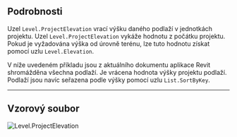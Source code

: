 ## Podrobnosti
Uzel `Level.ProjectElevation` vrací výšku daného podlaží v jednotkách projektu. Uzel `Level.ProjectElevation` vykáže hodnotu z počátku projektu. Pokud je vyžadována výška od úrovně terénu, lze tuto hodnotu získat pomocí uzlu `Level.Elevation`.

V níže uvedeném příkladu jsou z aktuálního dokumentu aplikace Revit shromážděna všechna podlaží. Je vrácena hodnota výšky projektu podlaží. Podlaží jsou navíc seřazena podle výšky pomocí uzlu `List.SortByKey`.
___
## Vzorový soubor

![Level.ProjectElevation](./Revit.Elements.Level.ProjectElevation_img.jpg)
